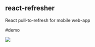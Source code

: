 ## react-refresher
React pull-to-refresh for mobile web-app

#demo 

![](http://g.recordit.co/fx40IdqoPn.gif)
